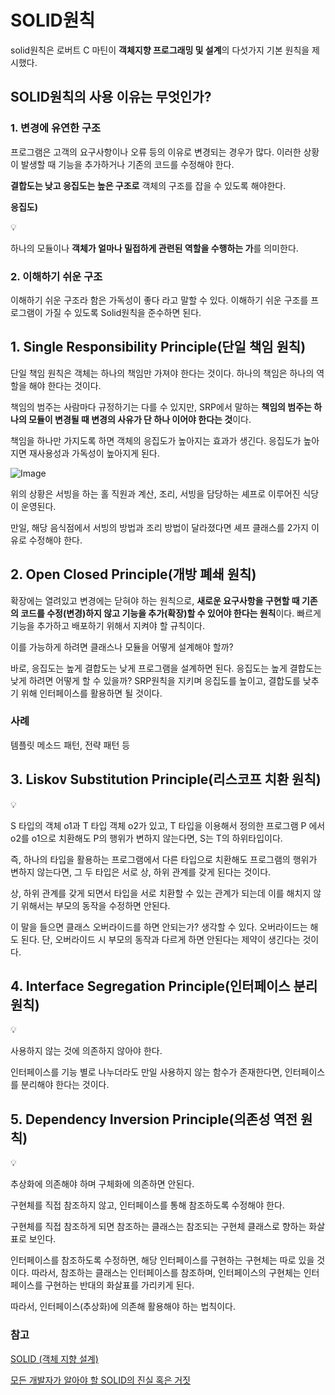 # SOLID원칙

solid원칙은 로버트 C 마틴이 **객체지향 프로그래밍 및 설계**의 다섯가지 기본 원칙을 제시했다.

## SOLID원칙의 사용 이유는 무엇인가?

### 1. 변경에 유연한 구조

프로그램은 고객의 요구사항이나 오류 등의 이유로 변경되는 경우가 많다. 이러한 상황이 발생할 때 기능을 추가하거나 기존의 코드를 수정해야 한다.

**결합도는 낮고 응집도는 높은 구조로** 객체의 구조를 잡을 수 있도록 해야한다.

**응집도)**

<aside>
💡

하나의 모듈이나 **객체가 얼마나 밀접하게 관련된 역할을 수행하는 가**를 의미한다.

</aside>

### 2. 이해하기 쉬운 구조

이해하기 쉬운 구조라 함은 가독성이 좋다 라고 말할 수 있다. 이해하기 쉬운 구조를 프로그램이 가질 수 있도록 Solid원칙을 준수하면 된다.

## 1. Single Responsibility Principle(단일 책임 원칙)

단일 책임 원칙은 객체는 하나의 책임만 가져야 한다는 것이다. 하나의 책임은 하나의 역할을 해야 한다는 것이다.

책임의 범주는 사람마다 규정하기는 다를 수 있지만, SRP에서 말하는 **책임의 범주는 하나의 모듈이 변경될 때 변경의 사유가 단 하나 이어야 한다는 것**이다.

책임을 하나만 가지도록 하면 객체의 응집도가 높아지는 효과가 생긴다. 응집도가 높아지면 재사용성과 가독성이 높아지게 된다.

![Image](https://github.com/user-attachments/assets/90e9e24c-9663-46b7-8194-ed59b948877d)

위의 상황은 서빙을 하는 홀 직원과 계산, 조리, 서빙을 담당하는 셰프로 이루어진 식당이 운영된다.

만일, 해당 음식점에서 서빙의 방법과 조리 방법이 달라졌다면 셰프 클래스를 2가지 이유로 수정해야 한다.

## 2. Open Closed Principle(개방 폐쇄 원칙)

확장에는 열려있고 변경에는 닫혀야 하는 원칙으로, **새로운 요구사항을 구현할 때 기존의 코드를 수정(변경)하지 않고 기능을 추가(확장)할 수 있어야 한다는 원칙**이다. 빠르게 기능을 추가하고 배포하기 위해서 지켜야 할 규칙이다.

이를 가능하게 하려면 클래스나 모듈을 어떻게 설계해야 할까?

바로, 응집도는 높게 결합도는 낮게 프로그램을 설계하면 된다. 응집도는 높게 결합도는 낮게 하려면 어떻게 할 수 있을까? SRP원칙을 지키며 응집도를 높이고, 결합도를 낮추기 위해 인터페이스를 활용하면 될 것이다.

### 사례

템플릿 메소드 패턴, 전략 패턴 등

## 3. Liskov Substitution Principle(리스코프 치환 원칙)

<aside>
💡

S 타입의 객체 o1과 T 타입 객체 o2가 있고, T 타입을 이용해서 정의한 프로그램 P 에서 o2를 o1으로 치환해도 P의 행위가 변하지 않는다면, S는 T의 하위타입이다.

</aside>

즉, 하나의 타입을 활용하는 프로그램에서 다른 타입으로 치환해도 프로그램의 행위가 변하지 않는다면, 그 두 타입은 서로 상, 하위 관계를 갖게 된다는 것이다.

상, 하위 관계를 갖게 되면서 타입을 서로 치환할 수 있는 관계가 되는데 이를 해치지 않기 위해서는 부모의 동작을 수정하면 안된다.

이 말을 들으면 클래스 오버라이드를 하면 안되는가? 생각할 수 있다. 오버라이드는 해도 된다. 단, 오버라이드 시 부모의 동작과 다르게 하면 안된다는 제약이 생긴다는 것이다.

## 4. Interface Segregation Principle(인터페이스 분리 원칙)

<aside>
💡

사용하지 않는 것에 의존하지 않아야 한다.

</aside>

인터페이스를 기능 별로 나누더라도 만일 사용하지 않는 함수가 존재한다면, 인터페이스를 분리해야 한다는 것이다.

## 5. Dependency Inversion Principle(의존성 역전 원칙)

<aside>
💡

추상화에 의존해야 하며 구체화에 의존하면 안된다.

</aside>

구현체를 직접 참조하지 않고, 인터페이스를 통해 참조하도록 수정해야 한다.

구현체를 직접 참조하게 되면 참조하는 클래스는 참조되는 구현체 클래스로 향하는 화살표로 보인다.

인터페이스를 참조하도록 수정하면, 해당 인터페이스를 구현하는 구현체는 따로 있을 것이다. 따라서, 참조하는 클래스는 인터페이스를 참조하며, 인터페이스의 구현체는 인터페이스를 구현하는 반대의 화살표를 가리키게 된다.

따라서, 인터페이스(추상화)에 의존해 활용해야 하는 법칙이다.

### 참고

[SOLID (객체 지향 설계)](https://ko.wikipedia.org/wiki/SOLID_(%EA%B0%9D%EC%B2%B4_%EC%A7%80%ED%96%A5_%EC%84%A4%EA%B3%84))

[모든 개발자가 알아야 할 SOLID의 진실 혹은 거짓](https://tech.kakaobank.com/posts/2411-solid-truth-or-myths-for-developers/)